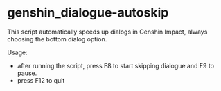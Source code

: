 # genshin_dialogue-autoskip

This script automatically speeds up dialogs in Genshin Impact, always choosing the bottom dialog option.

Usage:
- after running the script, press F8 to start skipping dialogue and F9 to pause.
- press F12 to quit